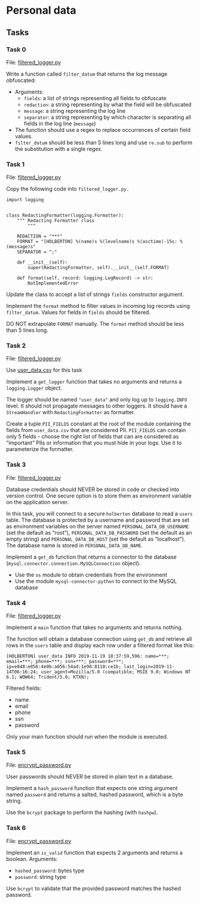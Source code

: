 # Personal data

## Tasks

### Task 0
File: [filtered_logger.py](filtered_logger.py)

Write a function called `filter_datum` that returns the log message obfuscated:
- Arguments:
	- `fields`: a list of strings representing all fields to obfuscate
	- `redaction`: a string representing by what the field will be obfuscated
	- `message`: a string representing the log line
	- `separator`: a string representing by which character is separating all fields in the log line (`message`)
- The function should use a regex to replace occurrences of certain field values.
- `filter_datum` should be less than 5 lines long and use `re.sub` to perform the substitution with a single regex.

### Task 1
File: [filtered_logger.py](filtered_logger.py)

Copy the following code into `filtered_logger.py.`
```
import logging


class RedactingFormatter(logging.Formatter):
    """ Redacting Formatter class
        """

    REDACTION = "***"
    FORMAT = "[HOLBERTON] %(name)s %(levelname)s %(asctime)-15s: %(message)s"
    SEPARATOR = ";"

    def __init__(self):
        super(RedactingFormatter, self).__init__(self.FORMAT)

    def format(self, record: logging.LogRecord) -> str:
        NotImplementedError
```

Update the class to accept a list of strings `fields` constructor argument.

Implement the `format` method to filter values in incoming log records using `filter_datum`. Values for fields in `fields` should be filtered.

DO NOT extrapolate `FORMAT` manually. The `format` method should be less than 5 lines long.

### Task 2
File: [filtered_logger.py](filtered_logger.py)

Use [user_data.csv](user_data.csv) for this task

Implement a `get_logger` function that takes no arguments and returns a `logging.Logger` object.

The logger should be named `"user_data"` and only log up to `logging.INFO` level. It should not propagate messages to other loggers. It should have a `StreamHandler` with `RedactingFormatter` as formatter.

Create a tuple `PII_FIELDS` constant at the root of the module containing the fields from `user_data.csv` that are considered PII. `PII_FIELDS` can contain only 5 fields - choose the right list of fields that can are considered as “important” PIIs or information that you must hide in your logs. Use it to parameterize the formatter.

### Task 3
File: [filtered_logger.py](filtered_logger.py)

Database credentials should NEVER be stored in code or checked into version control. One secure option is to store them as environment variable on the application server.

In this task, you will connect to a secure `holberton` database to read a `users` table. The database is protected by a username and password that are set as environment variables on the server named `PERSONAL_DATA_DB_USERNAME` (set the default as “root”), `PERSONAL_DATA_DB_PASSWORD` (set the default as an empty string) and `PERSONAL_DATA_DB_HOST` (set the default as “localhost”).
The database name is stored in `PERSONAL_DATA_DB_NAME`.

Implement a `get_db` function that returns a connector to the database (`mysql.connector.connection.MySQLConnection` object).

- Use the `os` module to obtain credentials from the environment
- Use the module `mysql-connector-python` to connect to the MySQL database

### Task 4
File: [filtered_logger.py](filtered_logger.py)

Implement a `main` function that takes no arguments and returns nothing.

The function will obtain a database connection using `get_db` and retrieve all rows in the `users` table and display each row under a filtered format like this:
```
[HOLBERTON] user_data INFO 2019-11-19 18:37:59,596: name=***; email=***; phone=***; ssn=***; password=***; ip=e848:e856:4e0b:a056:54ad:1e98:8110:ce1b; last_login=2019-11-14T06:16:24; user_agent=Mozilla/5.0 (compatible; MSIE 9.0; Windows NT 6.1; WOW64; Trident/5.0; KTXN);
```

Filtered fields:
- name
- email
- phone
- ssn
- password

Only your main function should run when the module is executed.

### Task 5
File: [encrypt_password.py](encrypt_password.py)

User passwords should NEVER be stored in plain text in a database.

Implement a `hash_password` function that expects one string argument named `password` and returns a salted, hashed password, which is a byte string.

Use the `bcrypt` package to perform the hashing (with `hashpw`).

### Task 6
File: [encrypt_password.py](encrypt_password.py)

Implement an `is_valid` function that expects 2 arguments and returns a boolean.
Arguments:
- `hashed_password`: bytes type
- `password`: string type

Use `bcrypt` to validate that the provided password matches the hashed password.
